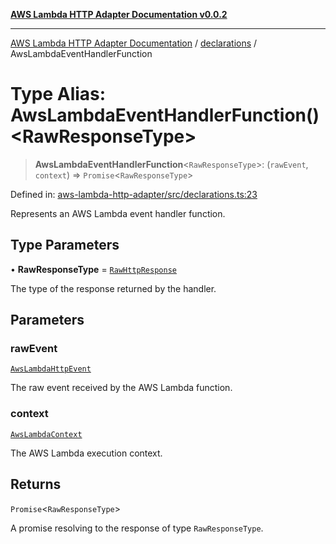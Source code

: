 [**AWS Lambda HTTP Adapter Documentation v0.0.2**](../../README.md)

***

[AWS Lambda HTTP Adapter Documentation](../../modules.md) / [declarations](../README.md) / AwsLambdaEventHandlerFunction

# Type Alias: AwsLambdaEventHandlerFunction()\<RawResponseType\>

> **AwsLambdaEventHandlerFunction**\<`RawResponseType`\>: (`rawEvent`, `context`) => `Promise`\<`RawResponseType`\>

Defined in: [aws-lambda-http-adapter/src/declarations.ts:23](https://github.com/stonemjs/aws-lambda-http-adapter/blob/b2e29f567ac56717023f9597000ee3f0d0278093/src/declarations.ts#L23)

Represents an AWS Lambda event handler function.

## Type Parameters

• **RawResponseType** = [`RawHttpResponse`](RawHttpResponse.md)

The type of the response returned by the handler.

## Parameters

### rawEvent

[`AwsLambdaHttpEvent`](../interfaces/AwsLambdaHttpEvent.md)

The raw event received by the AWS Lambda function.

### context

[`AwsLambdaContext`](AwsLambdaContext.md)

The AWS Lambda execution context.

## Returns

`Promise`\<`RawResponseType`\>

A promise resolving to the response of type `RawResponseType`.
